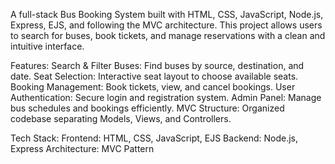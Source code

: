 A full-stack Bus Booking System built with HTML, CSS, JavaScript, Node.js, Express, EJS, and following the MVC architecture.
This project allows users to search for buses, book tickets, and manage reservations with a clean and intuitive interface.

Features:
Search & Filter Buses: Find buses by source, destination, and date.
Seat Selection: Interactive seat layout to choose available seats.
Booking Management: Book tickets, view, and cancel bookings.
User Authentication: Secure login and registration system.
Admin Panel: Manage bus schedules and bookings efficiently.
MVC Structure: Organized codebase separating Models, Views, and Controllers.

Tech Stack:
Frontend: HTML, CSS, JavaScript, EJS
Backend: Node.js, Express
Architecture: MVC Pattern
